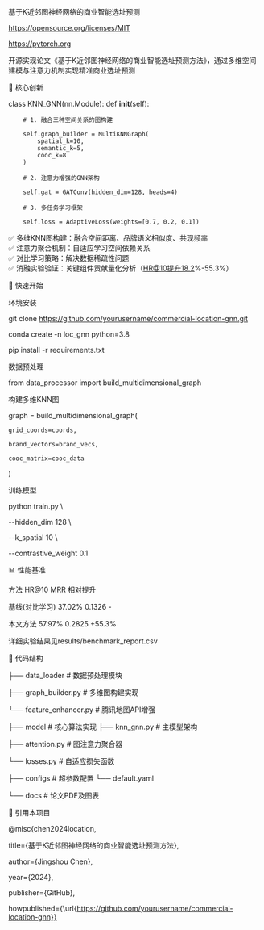 基于K近邻图神经网络的商业智能选址预测

https://opensource.org/licenses/MIT

https://pytorch.org

开源实现论文《基于K近邻图神经网络的商业智能选址预测方法》，通过多维空间建模与注意力机制实现精准商业选址预测

📌 核心创新

class KNN_GNN(nn.Module):
    def __init__(self):
    
        # 1. 融合三种空间关系的图构建
        
        self.graph_builder = MultiKNNGraph(
            spatial_k=10, 
            semantic_k=5,
            cooc_k=8
        )
        
        # 2. 注意力增强的GNN架构
        
        self.gat = GATConv(hidden_dim=128, heads=4)
        
        # 3. 多任务学习框架
        
        self.loss = AdaptiveLoss(weights=[0.7, 0.2, 0.1])

✅ 多维KNN图构建：融合空间距离、品牌语义相似度、共现频率  
✅ 注意力聚合机制：自适应学习空间依赖关系  
✅ 对比学习策略：解决数据稀疏性问题  
✅ 消融实验验证：关键组件贡献量化分析（HR@10提升18.2%-55.3%）



🚀 快速开始

环境安装

git clone https://github.com/yourusername/commercial-location-gnn.git

conda create -n loc_gnn python=3.8

pip install -r requirements.txt

数据预处理

from data_processor import build_multidimensional_graph

构建多维KNN图

graph = build_multidimensional_graph(

    grid_coords=coords, 
    
    brand_vectors=brand_vecs,
    
    cooc_matrix=cooc_data
)

训练模型

python train.py \

  --hidden_dim 128 \
  
  --k_spatial 10 \
  
  --contrastive_weight 0.1

📊 性能基准

方法 HR@10 MRR 相对提升

基线(对比学习) 37.02% 0.1326 -

本文方法 57.97% 0.2825 +55.3%

详细实验结果见results/benchmark_report.csv

🧩 代码结构

├── data_loader                 # 数据预处理模块

├── graph_builder.py         # 多维图构建实现

└── feature_enhancer.py      # 腾讯地图API增强

├── model                        # 核心算法实现
├── knn_gnn.py               # 主模型架构

├── attention.py             # 图注意力聚合器

└── losses.py                # 自适应损失函数

├── configs                      # 超参数配置
└── default.yaml             

└── docs                         # 论文PDF及图表

📖 引用本项目

@misc{chen2024location,

  title={基于K近邻图神经网络的商业智能选址预测方法},
  
  author={Jingshou Chen},
  
  year={2024},
  
  publisher={GitHub},
  
  howpublished={\url{https://github.com/yourusername/commercial-location-gnn}}
